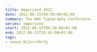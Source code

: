 ```yaml
---
title: Ampersand 2012
date: 2012-06-15T09:50:00+01:00
summary: The Web Typography Conference.
series: ampersand
start: 2012-06-15T09:50:00+01:00
end: 2012-06-15T18:45:00+01:00
tags:
- venue:9c2xrvf6+fg
---
```

